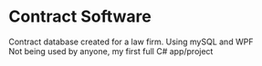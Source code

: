 # Contract Software
Contract database created for a law firm. Using mySQL and WPF  
Not being used by anyone, my first full C# app/project
